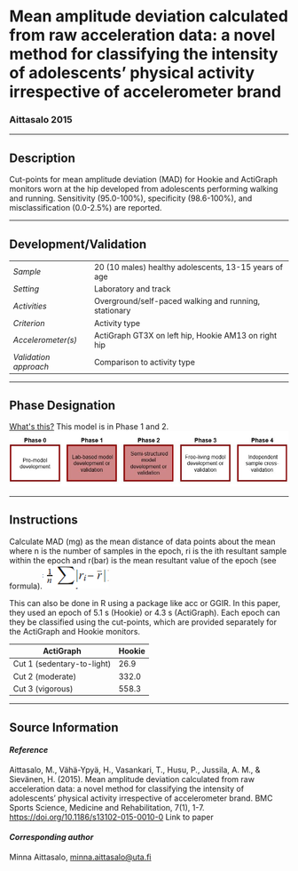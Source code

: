 #  Mean amplitude deviation calculated from raw acceleration data: a novel method for classifying the intensity of adolescents’ physical activity irrespective of accelerometer brand
### Aittasalo 2015
---

## Description
Cut-points for mean amplitude deviation (MAD) for Hookie and ActiGraph monitors worn at the hip developed from adolescents performing walking and running. Sensitivity (95.0-100%), specificity (98.6-100%), and misclassification (0.0-2.5%) are reported.


---

## Development/Validation

|  |  |
| ------------- | ------------- |
| *Sample*  |20 (10 males) healthy adolescents, 13-15 years of age|
| *Setting*  |Laboratory and track|
| *Activities*  |Overground/self-paced walking and running, stationary |
| *Criterion* |Activity type   |
| *Accelerometer(s)* |ActiGraph GT3X on left hip, Hookie AM13 on right hip  |
| *Validation approach* |Comparison to activity type |


---
## Phase Designation
[What's this?](https://github.com/clevengerkimberly/AccelerometerRepository/blob/a76916ebe2a6002b20cdc6ef39c889d62ce9d6ae/phase%20_images/phase.md)
This model is in Phase 1 and 2. ![image](https://github.com/clevengerkimberly/AccelerometerRepository/blob/2b662badbd7d769c3fad61048fd333ef562871ba/phase%20_images/Phase1and2.JPG)

---
## Instructions
Calculate MAD (mg) as the mean distance of data points about the mean where n is the number of samples in the epoch, ri is the ith resultant sample within the epoch and r(bar) is the mean resultant value of the epoch (see formula).![image](https://github.com/clevengerkimberly/AccelerometerRepository/blob/771155935d57b7a009069a7a4964c9fbfe12fa95/Aittasalo2015/aitt.png) 

This can also be done in R using a package like acc or GGIR. In this paper, they used an epoch of 5.1 s (Hookie) or 4.3 s (ActiGraph).
Each epoch can they be classified using the cut-points, which are provided separately for the ActiGraph and Hookie monitors.

|ActiGraph	| Hookie|
|---|---|
|Cut 1 (sedentary-to-light)	|26.9	|28.7|
|Cut 2 (moderate)	|332.0	|338.0|
|Cut 3 (vigorous)|	558.3	|603.8|


---
## Source Information
#### *Reference*
Aittasalo, M., Vähä-Ypyä, H., Vasankari, T., Husu, P., Jussila, A. M., & Sievänen, H. (2015). Mean amplitude deviation calculated from raw acceleration data: a novel method for classifying the intensity of adolescents’ physical activity irrespective of accelerometer brand. BMC Sports Science, Medicine and Rehabilitation, 7(1), 1-7. https://doi.org/10.1186/s13102-015-0010-0 Link to paper


#### *Corresponding author*
Minna Aittasalo, minna.aittasalo@uta.fi
